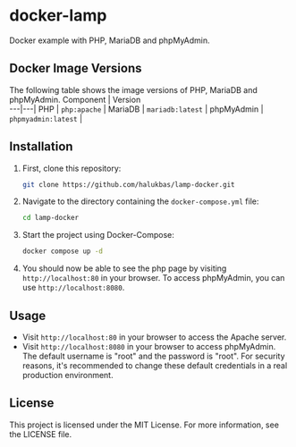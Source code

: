 # docker-lamp
Docker example with PHP, MariaDB and phpMyAdmin.
## Docker Image Versions
The following table shows the image versions of PHP, MariaDB and phpMyAdmin.
Component | Version 	
---|---|
PHP | `php:apache` |
MariaDB | `mariadb:latest` |
phpMyAdmin | `phpmyadmin:latest` |

## Installation

1. First, clone this repository:

    ```bash
    git clone https://github.com/halukbas/lamp-docker.git
    ```
2. Navigate to the directory containing the `docker-compose.yml` file:

    ```bash
    cd lamp-docker
    ```
3. Start the project using Docker-Compose:

    ```bash
    docker compose up -d
    ```
4. You should now be able to see the php page by visiting `http://localhost:80` in your browser. To access phpMyAdmin, you can use `http://localhost:8080`.

## Usage

- Visit `http://localhost:80` in your browser to access the Apache server.
- Visit `http://localhost:8080` in your browser to access phpMyAdmin. The default username is "root" and the password is "root". For security reasons, it's recommended to change these default credentials in a real production environment.

## License

This project is licensed under the MIT License. For more information, see the LICENSE file.
